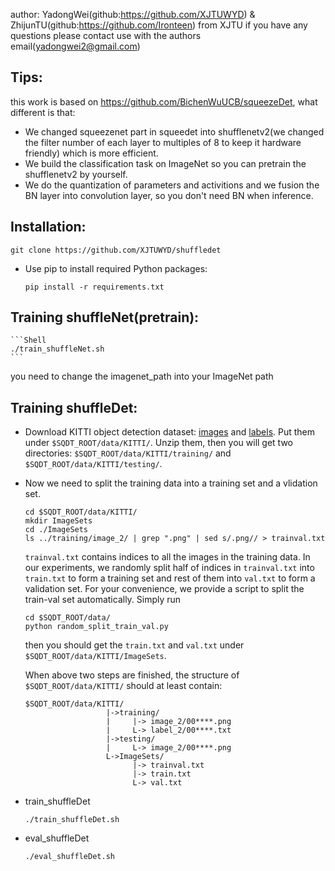 author: YadongWei(github:https://github.com/XJTUWYD) & ZhijunTU(github:https://github.com/Ironteen) from XJTU if you have any questions please contact use with the authors email(yadongwei2@gmail.com)

## Tips:
this work is based on https://github.com/BichenWuUCB/squeezeDet, what different is that:
- We changed squeezenet part in squeedet into shufflenetv2(we changed the filter number of each layer to multiples of 8 to keep it hardware friendly) which is more efficient.
- We build the classification task on ImageNet so you can pretrain the shufflenetv2 by yourself.
- We do the quantization of parameters and activitions and we fusion the BN layer into convolution layer, so you don't need BN when inference.


## Installation:
  ```Shell
  git clone https://github.com/XJTUWYD/shuffledet
  ```
- Use pip to install required Python packages:
    ```Shell
    pip install -r requirements.txt
    ```
## Training shuffleNet(pretrain):
    ```Shell
    ./train_shuffleNet.sh
    ```
you need to change the imagenet_path into your ImageNet path

## Training shuffleDet:
- Download KITTI object detection dataset: [images](http://www.cvlibs.net/download.php?file=data_object_image_2.zip) and [labels](http://www.cvlibs.net/download.php?file=data_object_label_2.zip). Put them under `$SQDT_ROOT/data/KITTI/`. Unzip them, then you will get two directories:  `$SQDT_ROOT/data/KITTI/training/` and `$SQDT_ROOT/data/KITTI/testing/`. 

- Now we need to split the training data into a training set and a vlidation set. 

  ```Shell
  cd $SQDT_ROOT/data/KITTI/
  mkdir ImageSets
  cd ./ImageSets
  ls ../training/image_2/ | grep ".png" | sed s/.png// > trainval.txt
  ```
  `trainval.txt` contains indices to all the images in the training data. In our experiments, we randomly split half of indices in `trainval.txt` into `train.txt` to form a training set and rest of them into `val.txt` to form a validation set. For your convenience, we provide a script to split the train-val set automatically. Simply run
  
    ```Shell
  cd $SQDT_ROOT/data/
  python random_split_train_val.py
  ```
  
  then you should get the `train.txt` and `val.txt` under `$SQDT_ROOT/data/KITTI/ImageSets`. 

  When above two steps are finished, the structure of `$SQDT_ROOT/data/KITTI/` should at least contain:

  ```Shell
  $SQDT_ROOT/data/KITTI/
                    |->training/
                    |     |-> image_2/00****.png
                    |     L-> label_2/00****.txt
                    |->testing/
                    |     L-> image_2/00****.png
                    L->ImageSets/
                          |-> trainval.txt
                          |-> train.txt
                          L-> val.txt
  ```
- train_shuffleDet
    ```Shell
  ./train_shuffleDet.sh
  ```

- eval_shuffleDet
    ```Shell
  ./eval_shuffleDet.sh
  ```
